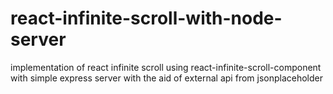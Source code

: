 # react-infinite-scroll-with-node-server
implementation of react infinite scroll using react-infinite-scroll-component with simple express server with the aid of  external api from jsonplaceholder
